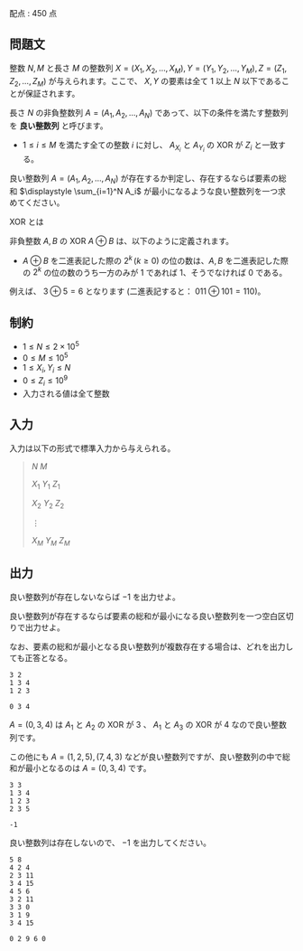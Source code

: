 配点 : $450$ 点

## 問題文

整数 $N,M$ と長さ $M$ の整数列 $X=(X_1,X_2,\ldots,X_M),Y=(Y_1,Y_2,\ldots,Y_M),Z=(Z_1,Z_2,\ldots,Z_M)$ が与えられます。ここで、 $X,Y$ の要素は全て $1$ 以上 $N$ 以下であることが保証されます。

長さ $N$ の非負整数列 $A=(A_1,A_2,\ldots,A_N)$ であって、以下の条件を満たす整数列を **良い整数列** と呼びます。

- $1\le i\le M$ を満たす全ての整数 $i$ に対し、 $A_{X_i}$ と $A_{Y_i}$ の XOR が $Z_i$ と一致する。

良い整数列 $A=(A_1,A_2,\ldots,A_N)$ が存在するか判定し、存在するならば要素の総和 $\displaystyle \sum_{i=1}^N A_i$ が最小になるような良い整数列を一つ求めてください。

XOR とは

非負整数 $A,B$ の XOR $A \oplus B$ は、以下のように定義されます。

- $A \oplus B$ を二進表記した際の $2^k \, (k \geq 0)$ の位の数は、$A,B$ を二進表記した際の $2^k$ の位の数のうち一方のみが $1$ であれば $1$、そうでなければ $0$ である。

例えば、 $3 \oplus 5 = 6$ となります (二進表記すると： $011 \oplus 101=110$)。

## 制約

- $1\le N\le 2\times 10^5$
- $0\le M\le 10^5$
- $1\le X_i,Y_i\le N$
- $0\le Z_i\le 10^9$
- 入力される値は全て整数

## 入力

入力は以下の形式で標準入力から与えられる。

> $N$ $M$
> 
> $X_1$ $Y_1$ $Z_1$
> 
> $X_2$ $Y_2$ $Z_2$
> 
> $\vdots$
> 
> $X_M$ $Y_M$ $Z_M$

## 出力

良い整数列が存在しないならば $-1$ を出力せよ。

良い整数列が存在するならば要素の総和が最小になる良い整数列を一つ空白区切りで出力せよ。

なお、要素の総和が最小となる良い整数列が複数存在する場合は、どれを出力しても正答となる。

```input1
3 2
1 3 4
1 2 3
```

```output1
0 3 4
```

$A=(0,3,4)$ は $A_1$ と $A_2$ の XOR が $3$ 、 $A_1$ と $A_3$ の XOR が $4$ なので良い整数列です。

この他にも $A=(1,2,5),(7,4,3)$ などが良い整数列ですが、良い整数列の中で総和が最小となるのは $A=(0,3,4)$ です。

```input2
3 3
1 3 4
1 2 3
2 3 5
```

```output2
-1
```

良い整数列は存在しないので、 $-1$ を出力してください。

```input3
5 8
4 2 4
2 3 11
3 4 15
4 5 6
3 2 11
3 3 0
3 1 9
3 4 15
```

```output3
0 2 9 6 0
```